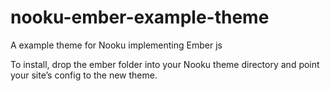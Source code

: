 nooku-ember-example-theme
=========================

A example theme for Nooku implementing Ember js

To install, drop the ember folder into your Nooku theme directory and point your site’s config to the new theme.